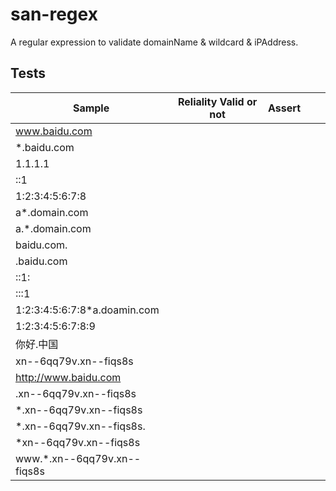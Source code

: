 # san-regex
A regular expression to validate domainName &amp; wildcard &amp; iPAddress.


## Tests

| Sample        	| Reliality Valid or not 	| Assert 	|   	|   	|
|---------------	|------------------------	|--------	|---	|---	|
| www.baidu.com 	|                        	|        	|   	|   	|
| *.baidu.com       |                        	|        	|   	|   	|
| 1.1.1.1           |                        	|        	|   	|   	|
| ::1               |                        	|        	|   	|   	|
| 1:2:3:4:5:6:7:8   |                        	|        	|   	|   	|
| a*.domain.com     |                        	|        	|   	|   	|
| a.*.domain.com    |                        	|        	|   	|   	|
| baidu.com.        |                        	|        	|   	|   	|
| .baidu.com        |                        	|        	|   	|   	|
| ::1:              |                        	|        	|   	|   	|
| :::1              |                        	|        	|   	|   	|
| 1:2:3:4:5:6:7:8*a.doamin.com               	|                        	|        	|   	|   	|
| 1:2:3:4:5:6:7:8:9 |                        	|        	|   	|   	|
| 你好.中国         |                        	|        	|   	|   	|
| xn--6qq79v.xn--fiqs8s |                        	|        	|   	|   	|
| http://www.baidu.com  |                        	|        	|   	|   	|
| .xn--6qq79v.xn--fiqs8s    |                        	|        	|   	|   	|
| *.xn--6qq79v.xn--fiqs8s   |                        	|        	|   	|   	|
| *.xn--6qq79v.xn--fiqs8s.  |                        	|        	|   	|   	|
| *xn--6qq79v.xn--fiqs8s    |                        	|        	|   	|   	|
| www.*.xn--6qq79v.xn--fiqs8s   |                        	|        	|   	|   	|

